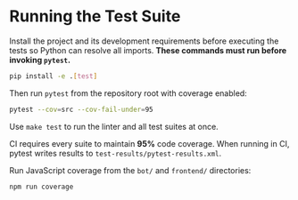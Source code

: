 # Running the Test Suite

Install the project and its development requirements before executing the tests
so Python can resolve all imports. **These commands must run before invoking
`pytest`.**

```bash
pip install -e .[test]
```

Then run `pytest` from the repository root with coverage enabled:

```bash
pytest --cov=src --cov-fail-under=95
```

Use `make test` to run the linter and all test suites at once.

CI requires every suite to maintain **95%** code coverage.
When running in CI, pytest writes results to `test-results/pytest-results.xml`.

Run JavaScript coverage from the `bot/` and `frontend/` directories:

```bash
npm run coverage
```
